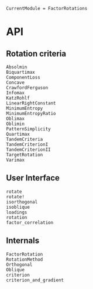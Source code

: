 ```@meta
CurrentModule = FactorRotations
```

# API

## Rotation criteria

```@docs
Absolmin
Biquartimax
ComponentLoss
Concave
CrawfordFerguson
Infomax
KatzRohlf
LinearRightConstant
MinimumEntropy
MinimumEntropyRatio
Oblimax
Oblimin
PatternSimplicity
Quartimax
TandemCriteria
TandemCriterionI
TandemCriterionII
TargetRotation
Varimax
```

## User Interface

```@docs
rotate
rotate!
isorthogonal
isoblique
loadings
rotation
factor_correlation
```

## Internals

```@docs
FactorRotation
RotationMethod
Orthogonal
Oblique
criterion
criterion_and_gradient
```

